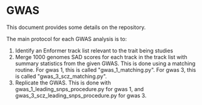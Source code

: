 # GWAS

This document provides some details on the repository.

The main protocol for each GWAS analysis is to:
1. Identify an Enformer track list relevant to the trait being studies
2. Merge 1000 genomes SAD scores for each track in the track list with summary statistics from the given GWAS. This is done using a matching routine. For gwas 1, this is called "gwas_1_matching.py". For gwas 3, this is called "gwas_3_scz_matching.py".
3. Replicate the GWAS. This is done with gwas_1_leading_snps_procedure.py for gwas 1, and gwas_3_scz_leading_snps_procedure.py for gwas 3. 

 
